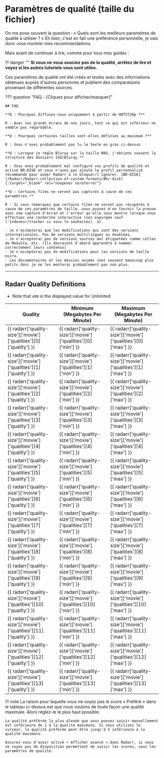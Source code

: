 # Paramètres de qualité (taille du fichier)

On me pose souvent la question : « Quels sont les meilleurs paramètres de qualité à utiliser ? »
Eh bien, c'est en fait une préférence personnelle, je vais donc vous montrer mes recommandations.

Mais avant de continuer à lire, comme pour tous mes guides :

!!! danger ""
    **Si vous ne vous souciez pas de la qualité, arrêtez de lire et voyez si les autres tutoriels vous sont utiles.**

Ces paramètres de qualité ont été créés et testés avec des informations obtenues auprès d'autres personnes et publient des comparaisons provenant de différentes sources.

??? question "FAQ - [Cliquez pour afficher/masquer]"

    ## FAQ

    **Q : Pourquoi diffusez-vous uniquement à partir de HDTV720p ?**

    R : Avec les grands écrans de nos jours, tout ce qui est inférieur ne semble pas regardable.

    **Q : Pourquoi certaines tailles sont-elles définies au maximum ?**

    R : Vous n'avez probablement pas lu le texte en gras ci-dessus

    **Q : Lorsque je règle Bluray sur la taille MAX, j'obtiens souvent la structure des dossiers ISO/Bluray.**

    R : Vous avez probablement mal configuré vos profils de qualité et activé BR-DISK et vous n'avez pas ajouté le profil personnalisé recommandé pour aider Radarr à le bloquer/l'ignorer. [BR-DISK](/Radarr/Radarr-collection-of-custom-formats/#br-disk){:target="_blank" rel="noopener noreferrer"}

    **Q : Certains films ne seront pas capturés à cause de ces paramètres.**

    R : Si vous remarquez que certains films ne seront pas récupérés à cause de ces paramètres de taille, vous pouvez m'en fournir la preuve avec une capture d'écran et l'erreur qu'elle vous montre lorsque vous effectuez une recherche interactive (non expurgée sauf l'indexeur/tracker si vous le souhaitez). à).

    - Je n'accepterai que les modifications qui sont des versions internationales. Pas de versions multilingues ou doublées.
    - Je n'accepterai pas de versions sources mal étiquetées comme celles de MeGusta, etc. (Ils devraient d'abord apprendre à nommer correctement leurs contenus)
    - Je n'accepterai pas de modifications pour les versions de taille micro.
    - Les documentaires et les dessins animés sont souvent beaucoup plus petits donc je ne les monterai probablement pas non plus.

------

## Radarr Quality Definitions

- Note that `400` is the displayed value for Unlimited

| Quality                                                           | Minimum (Megabytes Per Minute)                                | Maximum (Megabytes Per Minute)                                |
| ----------------------------------------------------------------- | ------------------------------------------------------------- | ------------------------------------------------------------- |
| {{ radarr['quality-size']['movie']['qualities'][0]['quality'] }}  | {{ radarr['quality-size']['movie']['qualities'][0]['min'] }}  | {{ radarr['quality-size']['movie']['qualities'][0]['max'] }}  |
| {{ radarr['quality-size']['movie']['qualities'][1]['quality'] }}  | {{ radarr['quality-size']['movie']['qualities'][1]['min'] }}  | {{ radarr['quality-size']['movie']['qualities'][1]['max'] }}  |
| {{ radarr['quality-size']['movie']['qualities'][2]['quality'] }}  | {{ radarr['quality-size']['movie']['qualities'][2]['min'] }}  | {{ radarr['quality-size']['movie']['qualities'][2]['max'] }}  |
| {{ radarr['quality-size']['movie']['qualities'][3]['quality'] }}  | {{ radarr['quality-size']['movie']['qualities'][3]['min'] }}  | {{ radarr['quality-size']['movie']['qualities'][3]['max'] }}  |
| {{ radarr['quality-size']['movie']['qualities'][4]['quality'] }}  | {{ radarr['quality-size']['movie']['qualities'][4]['min'] }}  | {{ radarr['quality-size']['movie']['qualities'][4]['max'] }}  |
| {{ radarr['quality-size']['movie']['qualities'][5]['quality'] }}  | {{ radarr['quality-size']['movie']['qualities'][5]['min'] }}  | {{ radarr['quality-size']['movie']['qualities'][5]['max'] }}  |
| {{ radarr['quality-size']['movie']['qualities'][6]['quality'] }}  | {{ radarr['quality-size']['movie']['qualities'][6]['min'] }}  | {{ radarr['quality-size']['movie']['qualities'][6]['max'] }}  |
| {{ radarr['quality-size']['movie']['qualities'][7]['quality'] }}  | {{ radarr['quality-size']['movie']['qualities'][7]['min'] }}  | {{ radarr['quality-size']['movie']['qualities'][7]['max'] }}  |
| {{ radarr['quality-size']['movie']['qualities'][8]['quality'] }}  | {{ radarr['quality-size']['movie']['qualities'][8]['min'] }}  | {{ radarr['quality-size']['movie']['qualities'][8]['max'] }}  |
| {{ radarr['quality-size']['movie']['qualities'][9]['quality'] }}  | {{ radarr['quality-size']['movie']['qualities'][9]['min'] }}  | {{ radarr['quality-size']['movie']['qualities'][9]['max'] }}  |
| {{ radarr['quality-size']['movie']['qualities'][10]['quality'] }} | {{ radarr['quality-size']['movie']['qualities'][10]['min'] }} | {{ radarr['quality-size']['movie']['qualities'][10]['max'] }} |
| {{ radarr['quality-size']['movie']['qualities'][11]['quality'] }} | {{ radarr['quality-size']['movie']['qualities'][11]['min'] }} | {{ radarr['quality-size']['movie']['qualities'][11]['max'] }} |
| {{ radarr['quality-size']['movie']['qualities'][12]['quality'] }} | {{ radarr['quality-size']['movie']['qualities'][12]['min'] }} | {{ radarr['quality-size']['movie']['qualities'][12]['max'] }} |
| {{ radarr['quality-size']['movie']['qualities'][13]['quality'] }} | {{ radarr['quality-size']['movie']['qualities'][13]['min'] }} | {{ radarr['quality-size']['movie']['qualities'][13]['max'] }} |

!!! note
    La raison pour laquelle vous ne voyez pas le score « Préféré » dans le tableau ci-dessus est que nous voulons de toute façon une qualité maximale. Alors réglez-le le plus haut possible.

    La qualité préférée la plus élevée que vous pouvez saisir manuellement est inférieure de 1 à la qualité maximale. Si vous utilisez le curseur, la qualité préférée peut être jusqu'à 5 inférieure à la qualité maximale.

    Assurez-vous d'avoir activé « Afficher avancé » dans Radarr, si vous ne voyez pas de disposition permettant de saisir les scores, sous les paramètres de qualité.
